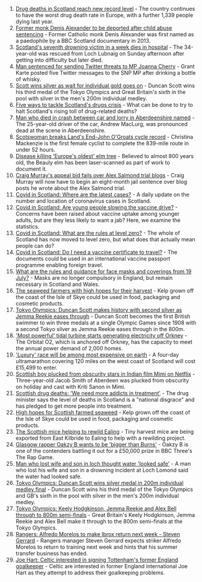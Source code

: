 1. [Drug deaths in Scotland reach new record level](https://www.bbc.co.uk/news/uk-scotland-58024296) - The country continues to have the worst drug death rate in Europe, with a further 1,339 people dying last year.
2. [Former monk Denis Alexander to be deported after child abuse sentencing](https://www.bbc.co.uk/news/uk-scotland-highlands-islands-58025383) - Former Catholic monk Denis Alexander was first named as a paedophile by a BBC Scotland documentary in 2013.
3. [Scotland's seventh drowning victim in a week dies in hospital](https://www.bbc.co.uk/news/uk-scotland-tayside-central-58026262) - The 34-year-old was rescued from Loch Lubnaig on Sunday afternoon after getting into difficulty but later died.
4. [Man sentenced for sending Twitter threats to MP Joanna Cherry](https://www.bbc.co.uk/news/uk-scotland-edinburgh-east-fife-58025872) - Grant Karte posted five Twitter messages to the SNP MP after drinking a bottle of whisky.
5. [Scott wins silver as wait for individual gold goes on](https://www.bbc.co.uk/sport/olympics/58021616) - Duncan Scott wins his third medal of the Tokyo Olympics and Great Britain's sixth in the pool with silver in the men's 200m individual medley.
6. [Five ways to tackle Scotland's drugs crisis](https://www.bbc.co.uk/news/uk-scotland-glasgow-west-48921696) - What can be done to try to halt Scotland's rising toll of drug-related deaths?
7. [Man who died in crash between car and lorry in Aberdeenshire named](https://www.bbc.co.uk/news/uk-scotland-north-east-orkney-shetland-58028534) - The 25-year-old driver of the car, Andrew MacLurg, was pronounced dead at the scene in Aberdeenshire.
8. [Scotswoman breaks Land's End-John O'Groats cycle record](https://www.bbc.co.uk/news/uk-scotland-highlands-islands-58025382) - Christina Mackenzie is the first female cyclist to complete the 839-mile route in under 52 hours.
9. [Disease killing 'Europe's oldest' elm tree](https://www.bbc.co.uk/news/uk-scotland-highlands-islands-58013952) - Believed to almost 800 years old, the Beauly elm has been laser-scanned as part of work to document it.
10. [Craig Murray's appeal bid fails over Alex Salmond trial blogs](https://www.bbc.co.uk/news/uk-scotland-58018127) - Craig Murray will now have to begin an eight-month jail sentence over blog posts he wrote about the Alex Salmond trial.
11. [Covid in Scotland: Where are the latest cases?](https://www.bbc.co.uk/news/uk-scotland-53511877) - A daily update on the number and location of coronavirus cases in Scotland.
12. [Covid in Scotland: Are young people slowing the vaccine drive?](https://www.bbc.co.uk/news/uk-scotland-57915106) - Concerns have been raised about vaccine uptake among younger adults, but are they less likely to want a jab? Here, we examine the statistics.
13. [Covid in Scotland: What are the rules at level zero?](https://www.bbc.co.uk/news/uk-scotland-53166816) - The whole of Scotland has now moved to level zero, but what does that actually mean people can do?
14. [Covid in Scotland: Do I need a vaccine certificate to travel?](https://www.bbc.co.uk/news/uk-scotland-57519070) - The documents could be used in an international vaccine passport programme enabling foreign travel.
15. [What are the rules and guidance for face masks and coverings from 19 July?](https://www.bbc.co.uk/news/health-51205344) - Masks are no longer compulsory in England, but remain necessary in Scotland and Wales.
16. [The seaweed farmers with high hopes for their harvest](https://www.bbc.co.uk/news/uk-scotland-57996627) - Kelp grown off the coast of the Isle of Skye could be used in food, packaging and cosmetic products.
17. [Tokyo Olympics: Duncan Scott makes history with second silver as Jemma Reekie eases through](https://www.bbc.co.uk/sport/olympics/58024258) - Duncan Scott becomes the first British swimmer to win three medals at a single Olympic Games since 1908 with a second Tokyo silver as Jemma Reekie eases through in the 800m.
18. ['Most powerful' tidal turbine starts generating electricity off Orkney](https://www.bbc.co.uk/news/uk-scotland-north-east-orkney-shetland-57991351) - The Orbital O2, which is anchored off Orkney, has the capacity to meet the annual power demand of 2,000 homes.
19. ['Luxury' race will be among most expensive on earth](https://www.bbc.co.uk/news/uk-scotland-57975285) - A four-day ultramarathon covering 120 miles on the west coast of Scotland will cost £15,499 to enter.
20. [Scottish boy plucked from obscurity stars in Indian film Mimi on Netflix](https://www.bbc.co.uk/news/uk-scotland-north-east-orkney-shetland-57983621) - Three-year-old Jacob Smith of Aberdeen was plucked from obscurity on holiday and cast with Kriti Sanon in Mimi.
21. [Scottish drug deaths: 'We need more addicts in treatment'](https://www.bbc.co.uk/news/uk-scotland-58029815) - The drug minister says the level of deaths in Scotland is a "national disgrace" and has pledged to get more people into treatment.
22. [High hopes for Scottish farmed seaweed](https://www.bbc.co.uk/news/uk-scotland-58020364) - Kelp grown off the coast of the Isle of Skye could be used in food, packaging and cosmetic products.
23. [The Scottish mice helping to rewild Ealing](https://www.bbc.co.uk/news/uk-scotland-58002484) - Tiny harvest mice are being exported from East Kilbride to Ealing to help with a rewilding project.
24. [Glasgow rapper Oakzy B wants to be 'bigger than Burns'](https://www.bbc.co.uk/news/uk-scotland-57982866) - Oakzy B is one of the contenders battling it out for a £50,000 prize in BBC Three's The Rap Game.
25. [Man who lost wife and son in loch thought water 'looked safe'](https://www.bbc.co.uk/news/uk-scotland-glasgow-west-57968728) - A man who lost his wife and son in a drowning incident at Loch Lomond said the water had looked safe.
26. [Tokyo Olympics: Duncan Scott wins silver medal in 200m individual medley final](https://www.bbc.co.uk/sport/av/olympics/58021767) - Duncan Scott wins his third medal of the Tokyo Olympics and GB's sixth in the pool with silver in the men's 200m individual medley.
27. [Tokyo Olympics: Keely Hodgkinson, Jemma Reekie and Alex Bell through to 800m semi-finals](https://www.bbc.co.uk/sport/av/olympics/58022113) - Great Britain's Keely Hodgkinson, Jemma Reekie and Alex Bell make it through to the 800m semi-finals at the Tokyo Olympics.
28. [Rangers: Alfredo Morelos to make Ibrox return next week - Steven Gerrard](https://www.bbc.co.uk/sport/football/58027341) - Rangers manager Steven Gerrard expects striker Alfredo Morelos to return to training next week and hints that his summer transfer business has ended.
29. [Joe Hart: Celtic interested in signing Tottenham's former England goalkeeper](https://www.bbc.co.uk/sport/football/58019807) - Celtic are interested in former England international Joe Hart as they attempt to address their goalkeeping problems.
